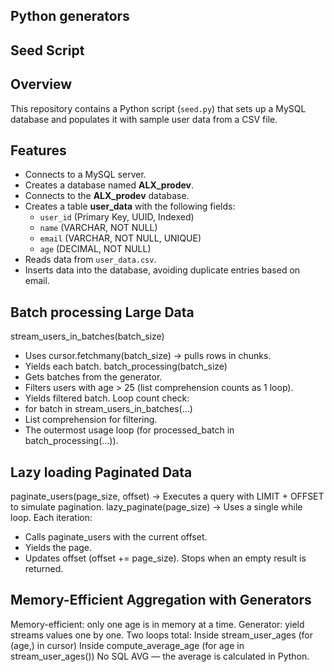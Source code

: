 ## Python generators
## Seed Script 

## Overview
This repository contains a Python script (`seed.py`) that sets up a MySQL database and populates it with sample user data from a CSV file.

## Features
- Connects to a MySQL server.
- Creates a database named **ALX_prodev**.
- Connects to the **ALX_prodev** database.
- Creates a table **user_data** with the following fields:
  - `user_id` (Primary Key, UUID, Indexed)
  - `name` (VARCHAR, NOT NULL)
  - `email` (VARCHAR, NOT NULL, UNIQUE)
  - `age` (DECIMAL, NOT NULL)
- Reads data from `user_data.csv`.
- Inserts data into the database, avoiding duplicate entries based on email.

## Batch processing Large Data
stream_users_in_batches(batch_size)
  - Uses cursor.fetchmany(batch_size) → pulls rows in chunks.
  - Yields each batch.
batch_processing(batch_size)
   - Gets batches from the generator.
   - Filters users with age > 25 (list comprehension counts as 1 loop).
   - Yields filtered batch.
Loop count check:
  - for batch in stream_users_in_batches(...)
  - List comprehension for filtering.
  - The outermost usage loop (for processed_batch in batch_processing(...)).

## Lazy loading Paginated Data
paginate_users(page_size, offset) → Executes a query with LIMIT + OFFSET to simulate pagination.
lazy_paginate(page_size) → Uses a single while loop. Each iteration:
   - Calls paginate_users with the current offset.
   - Yields the page.
   - Updates offset (offset += page_size).
Stops when an empty result is returned.
## Memory-Efficient Aggregation with Generators
Memory-efficient: only one age is in memory at a time.
Generator: yield streams values one by one.
Two loops total:
Inside stream_user_ages (for (age,) in cursor)
Inside compute_average_age (for age in stream_user_ages())
No SQL AVG — the average is calculated in Python.
